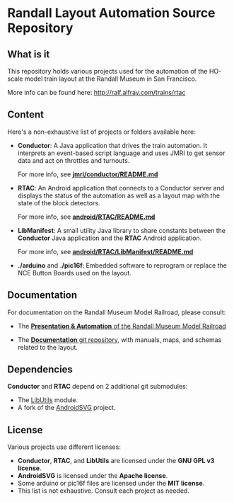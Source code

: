 # Randall Layout Automation Source Repository

## What is it

This repository holds various projects used for the automation of the
HO-scale model train layout at the Randall Museum in San Francisco.

More info can be found here: http://ralf.alfray.com/trains/rtac


## Content

Here's a non-exhaustive list of projects or folders available here:

 * __Conductor__: A Java application that drives the train automation.
    It interprets an event-based script language and uses JMRI to
    get sensor data and act on throttles and turnouts.

    For more info, see __[jmri/conductor/README.md](./jmri/conductor/README.md)__

* __RTAC__: An Android application that connects to a Conductor server
    and displays the status of the automation as well as a layout map
    with the state of the block detectors.

    For more info, see __[android/RTAC/README.md](./android/RTAC/README.md)__

* __LibManifest__: A small utility Java library to share constants
    between the __Conductor__ Java application and the __RTAC__
    Android application.

    For more info, see __[android/RTAC/LibManifest/README.md](./android/RTAC/LibManifest/README.md)__

* __./arduino__ and __./pic16f__: Embedded software to reprogram or replace
    the NCE Button Boards used on the layout.


## Documentation

For documentation on the Randall Museum Model Railroad, please consult:

* The [__Presentation & Automation__ of the
Randall Museum Model Railroad](https://www.alfray.com/trains/randall/about.html)

* The [__Documentation__ git repository](https://github.com/model-railroad/documentation),
  with manuals, maps, and schemas related to the layout.


## Dependencies

__Conductor__ and __RTAC__ depend on 2 additional git submodules:

- The [LibUtils](https://github.com/ralfoide/libutils) module.
- A fork of the [AndroidSVG](https://github.com/ralfoide/androidsvg) project.

## License

Various projects use different licenses:

- __Conductor__, __RTAC__, and __LibUtils__ are licensed under the __GNU GPL v3 license__.
- __AndroidSVG__ is licensed under the __Apache license__.
- Some arduino or pic16f files are licensed under the __MIT license__.
- This list is not exhaustive. Consult each project as needed.
